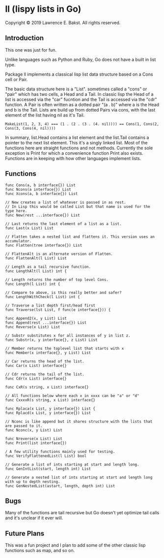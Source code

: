 # ll (lispy lists in Go)

Copyright © 2019 Lawrence E. Bakst. All rights reserved.

## Introduction

This one was just for fun.

Unlike languages such as Python and Ruby, Go does not have a built in list type.

Package ll implements a classical lisp list data structure based on a Cons cell or Pair. 

The basic data structure here is a "List". sometimes called a "cons" or "pair" which has two cells, a Head and a Tail. In classic lisp the Head of a list is accessed via the "car" fucntion and the Tail is accessed via the "cdr" function. A Pair is often written as a dotted pair "(a . b)" where a is the Head and b is the Tail. Lists are build up from dotted Pairs via cons, with the last element of the list having nil as it's Tail.

    MakeList(1, 2, 3, 4) === (1 . (2 . (3 . (4. nil)))) == Cons(1, Cons(2, Cons(3, Cons(4, nil))))
    
In summary, list.Head contains a list element and the list.Tail contains a pointer to the next list element. This it's a singly linked list. Most of the functions here are straight functions and not methods. Currently the sole exception is Print for which a convenience function Print also exists. Functions are in keeping with how other languages implement lists.


## Functions
	func Cons(a, b interface{}) List
	func Ncons(a interface{}) List
	func Xcons(a, b interface{}) List
	
	// New creates a list of whatever is passed in as rest.
	// In Lisp this would be called List but that name is used for the type here.
	func New(rest ...interface{}) List
	
	// Last returns the last element of a list as a list.
	func Last(x List) List
	
	// Flatten takes a nested list and flattens it. This version uses an accumulator.
	func Flatten(tree interface{}) List
	
	// FlattenAlt is an alternate version of Flatten.
	func FlattenAlt(l List) List
	
	// Length as a tail recursive function.
	func LengthAlt(l List) int {
	
	// Length returns the number of top level Cons.
	func Length(l List) int {
	
	// Compare to above, is this really better and safer?
	func LengthWithCheck(l List) int {
	
	// Traverse a list depth first/head first
	func Traverse(lst List, f func(e interface{})) {
	
	func Append2(x, y List) List
	func Append(rest ...interface{}) List
	func Reverse(x List) List
	
	// Substr substitutes x for all instances of y in list z.
	func Substr(x, y interface{}, z List) List
	
	// Member returns the toplevel list that starts with x
	func Member(x interface{}, y List) List 

	// Car returns the head of the list.
	func Car(x List) interface{}
	
	// Cdr returns the tail of the list.
	func Cdr(x List) interface{}
	
	func CxR(s string, x List) interface{}
	
	// All functions below where each x in xxxx can be "a" or "d"
	func CxxxxR(s string, x List) interface{}
	
	func Rplaca(x List, y interface{}) List {
	func Rplacd(x List, y interface{}) List
	
	// Nconc is like append but it shares structure with the lists that are passed to it.
	func Nconc(x, y List) List
	
	func Nreverse(x List) List
	func Print(list interface{})
	
	/ A few utility functions mainly used for testing.
	func VerifyFlattenedList(l List) bool
	
	// Generate a list of ints starting at start and length long.
	func GenIntList(start, length int) List
	
	// Generate a nested list of ints starting at start and length long with up to depth nesting.
	func GenNestedList(astart, length, depth int) List


## Bugs
Many of the functions are tail recursive but Go doesn't yet optimize tail calls and it's unclear if it ever will.

## Future Plans
This was a fun project and I plan to add some of the other classic lisp functions such as map, and so on.


